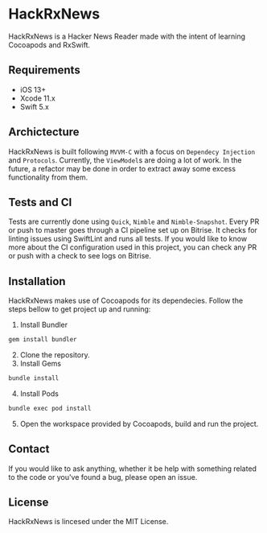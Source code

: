# HackRxNews
HackRxNews is a Hacker News Reader made with the intent of learning Cocoapods and RxSwift.
## Requirements
* iOS 13+
* Xcode 11.x
* Swift 5.x
## Archictecture
HackRxNews is built following `MVVM-C` with a focus on `Dependecy Injection` and `Protocols`. Currently, the `ViewModel`s are doing a lot of work. In the future, a refactor may be done in order to extract away some excess functionality from them.
## Tests and CI
Tests are currently done using `Quick`, `Nimble` and `Nimble-Snapshot`. Every PR or push to master goes through a CI pipeline set up on Bitrise. It checks for linting issues using SwiftLint and runs all tests. If you would like to know more about the CI configuration used in this project, you can check any PR or push with a check to see logs on Bitrise.
## Installation
HackRxNews makes use of Cocoapods for its dependecies. Follow the steps bellow to get project up and running:
1. Install Bundler
```bash
gem install bundler
```
2. Clone the repository.
3. Install Gems
```bash
bundle install
```
4. Install Pods
```bash
bundle exec pod install
```
5. Open the workspace provided by Cocoapods, build and run the project.
## Contact
If you would like to ask anything, whether it be help with something related to the code or you've found a bug, please open an issue.
## License
HackRxNews is lincesed under the MIT License.